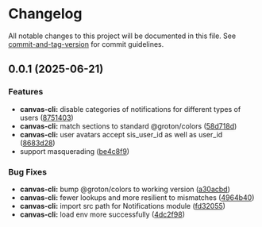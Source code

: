 # Changelog

All notable changes to this project will be documented in this file. See [commit-and-tag-version](https://github.com/absolute-version/commit-and-tag-version) for commit guidelines.

## 0.0.1 (2025-06-21)


### Features

* **canvas-cli:** disable categories of notifications for different types of users ([8751403](https://github.com/groton-school/canvas-cli/commit/87514037064365cf791f6e538d234e6668cb03e9))
* **canvas-cli:** match sections to standard @groton/colors ([58d718d](https://github.com/groton-school/canvas-cli/commit/58d718d483f5d41e83c09042cda2a5855fcc66d5))
* **canvas-cli:** user avatars accept sis_user_id as well as user_id ([8683d28](https://github.com/groton-school/canvas-cli/commit/8683d28a17b29770e427e58b6de7417b860a2856))
* support masquerading ([be4c8f9](https://github.com/groton-school/canvas-cli/commit/be4c8f9ceaf9d0e98ee6d56c16bae0f8463f7e36))


### Bug Fixes

* **canvas-cli:** bump @groton/colors to working version ([a30acbd](https://github.com/groton-school/canvas-cli/commit/a30acbdab8bd56f1767b860f94aeb39fcae6fc75))
* **canvas-cli:** fewer lookups and more resilient to mismatches ([4964b40](https://github.com/groton-school/canvas-cli/commit/4964b4089bd13ca1d24535d4976fea74e5ee2d15))
* **canvas-cli:** import src path for Notifications module ([fd32055](https://github.com/groton-school/canvas-cli/commit/fd3205503a0eca45e055861c368a5a6f224fc7f8))
* **canvas-cli:** load env more successfully ([4dc2f98](https://github.com/groton-school/canvas-cli/commit/4dc2f98deb99f46b838a09220f27640d87c3da43))
